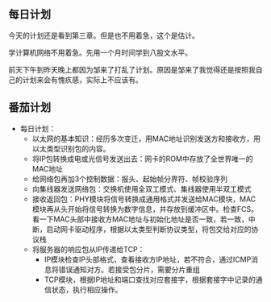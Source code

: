 ## 每日计划

今天的计划还是看到第三章。但是也不用着急，这个是估计。

学计算机网络不用着急。先用一个月时间学到八股文水平。

前天下午到昨天晚上都因为邹来了打乱了计划。原因是邹来了我觉得还是按照我自己的计划来会有愧疚感，实际上不应该有。

## 番茄计划

- 每日计划：
  - 以太网的基本知识：经历多次变迁，用MAC地址识别发送方和接收方，用以太类型识别包的内容。
  - 将IP包转换成电或光信号发送出去：网卡的ROM中存放了全世界唯一的MAC地址
  - 给网络包再加3个控制数据：报头、起始帧分界符、帧校验序列
  - 向集线器发送网络包：交换机使用全双工模式、集线器使用半双工模式
  - 接收返回包：PHY模块将信号转换成通用格式并发送给MAC模块，MAC模块再从头开始将信号转换为数字信息，并存放到缓冲区中。检查FCS。看一下MAC头部中接收方MAC地址与初始化地址是否一致，若一致，中断，启动网卡驱动程序，根据以太类型判断协议类型，将包交给对应的协议栈
  - 将服务器的响应包从IP传递给TCP：
    - IP模块检查IP头部格式，查看接收方IP地址，若不符合，通过ICMP消息将错误通知对方。若接受包分片，需要分片重组
    - TCP模块，根据IP地址和端口查找对应套接字，根据套接字中记录的通信状态，执行相应操作。

